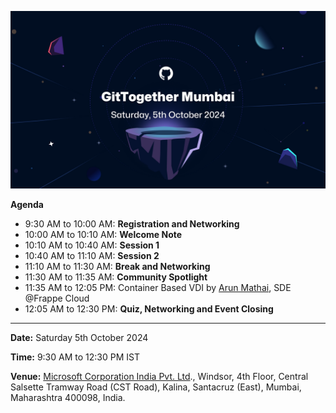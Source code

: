 [![October 2024 Event](/assets/2024-10-05.png)](https://www.meetup.com/gittogether-mumbai/events/303564188/)

**Agenda**

- 9:30 AM to 10:00 AM: **Registration and Networking**
- 10:00 AM to 10:10 AM: **Welcome Note**
- 10:10 AM to 10:40 AM: **Session 1**
- 10:40 AM to 11:10 AM: **Session 2**
- 11:10 AM to 11:30 AM: **Break and Networking**
- 11:30 AM to 11:35 AM: **Community Spotlight**
- 11:35 AM to 12:05 PM: Container Based VDI by [Arun Mathai](https://github.com/arunmathaisk), SDE @Frappe Cloud
- 12:05 AM to 12:30 PM: **Quiz, Networking and Event Closing**

-----------

**Date:** Saturday 5th October 2024

**Time:** 9:30 AM to 12:30 PM IST

**Venue:** [Microsoft Corporation India Pvt. Ltd](https://maps.app.goo.gl/1FhuCQERoZNFa981A)., Windsor, 4th Floor, Central Salsette Tramway Road (CST Road), Kalina, Santacruz (East), Mumbai, Maharashtra 400098, India.
